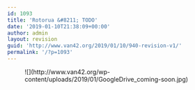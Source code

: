 ```yaml
---
id: 1093
title: 'Rotorua &#8211; TODO'
date: '2019-01-10T21:38:09+00:00'
author: admin
layout: revision
guid: 'http://www.van42.org/2019/01/10/940-revision-v1/'
permalink: '/?p=1093'
---
```


<div class="wp-container-641 wp-block-columns has-2-columns"><div class="wp-container-639 wp-block-column"><figure class="wp-block-image">![](http://www.van42.org/wp-content/uploads/2019/01/GoogleDrive_coming-soon.jpg)</figure></div><div class="wp-container-640 wp-block-column"></div></div>